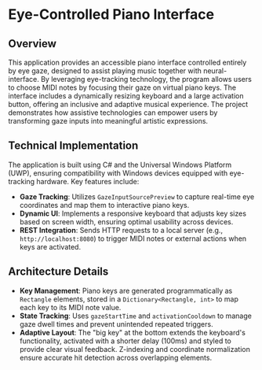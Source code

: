 # Eye-Controlled Piano Interface

## Overview
This application provides an accessible piano interface controlled entirely by eye gaze, designed to assist playing music together with neural-interface. By leveraging eye-tracking technology, the program allows users to choose MIDI notes by focusing their gaze on virtual piano keys. The interface includes a dynamically resizing keyboard and a large activation button, offering an inclusive and adaptive musical experience. The project demonstrates how assistive technologies can empower users by transforming gaze inputs into meaningful artistic expressions.

## Technical Implementation
The application is built using C# and the Universal Windows Platform (UWP), ensuring compatibility with Windows devices equipped with eye-tracking hardware. Key features include:
- **Gaze Tracking**: Utilizes `GazeInputSourcePreview` to capture real-time eye coordinates and map them to interactive piano keys.
- **Dynamic UI**: Implements a responsive keyboard that adjusts key sizes based on screen width, ensuring optimal usability across devices.
- **REST Integration**: Sends HTTP requests to a local server (e.g., `http://localhost:8080`) to trigger MIDI notes or external actions when keys are activated.

## Architecture Details
- **Key Management**: Piano keys are generated programmatically as `Rectangle` elements, stored in a `Dictionary<Rectangle, int>` to map each key to its MIDI note value.
- **State Tracking**: Uses `gazeStartTime` and `activationCooldown` to manage gaze dwell times and prevent unintended repeated triggers.
- **Adaptive Layout**: The "big key" at the bottom extends the keyboard's functionality, activated with a shorter delay (100ms) and styled to provide clear visual feedback. Z-indexing and coordinate normalization ensure accurate hit detection across overlapping elements.
